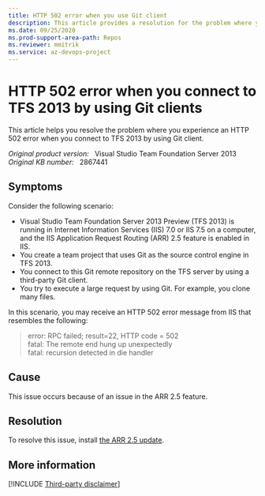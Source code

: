 ```yaml
---
title: HTTP 502 error when you use Git client
description: This article provides a resolution for the problem where you experience an HTTP 502 error when you connect to TFS 2013 by using Git client.
ms.date: 09/25/2020
ms.prod-support-area-path: Repos
ms.reviewer: mmitrik
ms.service: az-devops-project
---
```

# HTTP 502 error when you connect to TFS 2013 by using Git clients

This article helps you resolve the problem where you experience an HTTP 502 error when you connect to TFS 2013 by using Git client.

_Original product version:_ &nbsp; Visual Studio Team Foundation Server 2013  
_Original KB number:_ &nbsp; 2867441

## Symptoms

Consider the following scenario:

- Visual Studio Team Foundation Server 2013 Preview (TFS 2013) is running in Internet Information Services (IIS) 7.0 or IIS 7.5 on a computer, and the IIS Application Request Routing (ARR) 2.5 feature is enabled in IIS.
- You create a team project that uses Git as the source control engine in TFS 2013.
- You connect to this Git remote repository on the TFS server by using a third-party Git client.
- You try to execute a large request by using Git. For example, you clone many files.

In this scenario, you may receive an HTTP 502 error message from IIS that resembles the following:

> error: RPC failed; result=22, HTTP code = 502  
fatal: The remote end hung up unexpectedly  
fatal: recursion detected in die handler

## Cause

This issue occurs because of an issue in the ARR 2.5 feature.

## Resolution

To resolve this issue, install [the ARR 2.5 update](https://support.microsoft.com/help/2589179).

## More information

[!INCLUDE [Third-party disclaimer](../../includes/third-party-disclaimer.md)]
